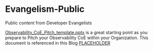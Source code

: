 # Evangelism-Public
Public content from Developer Evangelists

[Observability_CoE_Pitch_template.pptx](https://github.com/splunk/evangelism-public/blob/main/o11y-center-of-excellence/Observability_CoE_Pitch_template.pptx) is a great starting point as you prepare to Pitch your Observability CoE within your Organization. This document is referenced in this Blog [PLACEHOLDER](https://www.splunk.com/en_us/blog/devops/introducing-the-observability-center-of-excellence-taking-your-observability-game-to-the-next-level.html)
